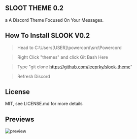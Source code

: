 ## SLOOT THEME 0.2
a A Discord Theme Focused On Your Messages.

## How To Install SLOOK V0.2

> Head to C:\Users\[USER]\powercord\src\Powercord

> Right Click "themes" and click Git Bash Here

> Type "git clone https://github.com/leeprky/slook-theme"

> Refresh Discord

## License

MIT, see LICENSE.md for more details

## Previews

![preview](./previews/Previewsloot-1.jpg)
